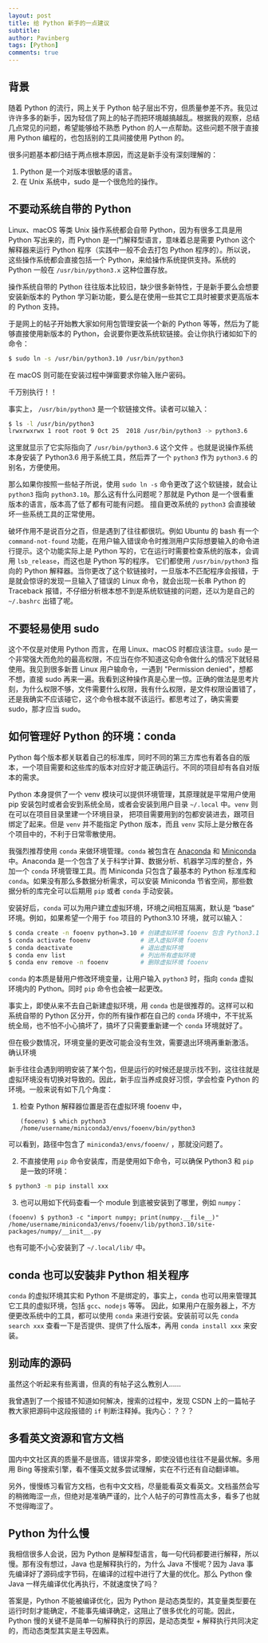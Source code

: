 ```yaml
---
layout: post
title: 给 Python 新手的一点建议
subtitle: 
author: Pavinberg
tags: [Python]
comments: true
---
```



## 背景

随着 Python 的流行，网上关于 Python 帖子层出不穷，但质量参差不齐。我见过许许多多的新手，因为轻信了网上的帖子而把环境越搞越乱。根据我的观察，总结几点常见的问题，希望能够给不熟悉 Python 的人一点帮助。这些问题不限于直接用 Python 编程的，也包括别的工具间接使用 Python 的。

很多问题基本都归结于两点根本原因，而这是新手没有深刻理解的：

1. Python 是一个对版本很敏感的语言。
2. 在 Unix 系统中，sudo 是一个很危险的操作。

## 不要动系统自带的 Python

Linux、macOS 等类 Unix 操作系统都会自带 Python，因为有很多工具是用 Python 写出来的，而 Python 是一门解释型语言，意味着总是需要 Python 这个解释器来运行 Python 程序（实践中一般不会去打包 Python 程序的）。所以说，这些操作系统都会直接包括一个 Python，来给操作系统提供支持。系统的 Python 一般在 `/usr/bin/python3.x` 这种位置存放。

操作系统自带的 Python 往往版本比较旧，缺少很多新特性，于是新手要么会想要安装新版本的 Python 学习新功能，要么是在使用一些其它工具时被要求更高版本的 Python 支持。

于是网上的帖子开始教大家如何用包管理安装一个新的 Python 等等，然后为了能够直接使用新版本的 Python，会说要你更改系统软链接。会让你执行诸如如下的命令：

```bash
$ sudo ln -s /usr/bin/python3.10 /usr/bin/python3
```

在 macOS 则可能在安装过程中弹窗要求你输入账户密码。

千万别执行！！

事实上， `/usr/bin/python3` 是一个软链接文件。读者可以输入：

```bash
$ ls -l /usr/bin/python3
lrwxrwxrwx 1 root root 9 Oct 25  2018 /usr/bin/python3 -> python3.6
```

这里就显示了它实际指向了 `/usr/bin/python3.6` 这个文件 。也就是说操作系统本身安装了 Python3.6 用于系统工具，然后弄了一个 `python3` 作为 `python3.6` 的别名，方便使用。

那么如果你按照一些帖子所说，使用 `sudo ln -s` 命令更改了这个软链接，就会让 `python3` 指向 `python3.10`。那么这有什么问题呢？那就是 Python 是一个很看重版本的语言，版本高了低了都有可能有问题。 擅自更改系统的 `python3` 会直接破坏一些系统工具的正常使用。

破坏作用不是说百分之百，但是遇到了往往都很坑。例如 Ubuntu 的 bash 有一个 `command-not-found` 功能，在用户输入错误命令时推测用户实际想要输入的命令进行提示。这个功能实际上是 Python 写的，它在运行时需要检查系统的版本，会调用 `lsb_release`，而这也是 Python 写的程序。 它们都使用 `/usr/bin/python3` 指向的 Python 解释器。当你更改了这个软链接时，一旦版本不匹配程序会报错，于是就会惊讶的发现一旦输入了错误的 Linux 命令，就会出现一长串 Python 的 Traceback 报错，不仔细分析根本想不到是系统软链接的问题，还以为是自己的 `~/.bashrc` 出错了呢。

## 不要轻易使用 sudo

这个不仅是对使用 Python 而言，在用 Linux、macOS 时都应该注意。`sudo` 是一个非常强大而危险的最高权限，不应当在你不知道这句命令做什么的情况下就轻易使用。我见到很多新晋 Linux 用户输命令，一遇到 "Permission denied"，想都不想，直接 sudo 再来一遍。我看到这种操作真是心里一惊。正确的做法是思考片刻，为什么权限不够，文件需要什么权限，我有什么权限，是文件权限设置错了，还是我确实不应该碰它，这个命令根本就不该运行。都思考过了，确实需要 sudo，那才应当 sudo。

## 如何管理好 Python 的环境：conda

Python 每个版本都关联着自己的标准库，同时不同的第三方库也有着各自的版本，一个项目需要和这些库的版本对应好才能正确运行。不同的项目却有各自对版本的需求。

Python 本身提供了一个 venv 模块可以提供环境管理，其原理就是平常用户使用 pip 安装包时或者会安到系统全局，或者会安装到用户目录 `~/.local` 中。`venv` 则在可以在项目目录里建一个环境目录， 把项目需要用到的包都安装进去，跟项目绑定了起来。但是 `venv` 并不能指定 Python 版本，而且 `venv` 实际上是分散在各个项目中的，不利于日常零散使用。

我强烈推荐使用 `conda` 来做环境管理。`conda` 被包含在 [Anaconda](https://www.anaconda.com/) 和 [Miniconda](https://docs.conda.io/en/latest/miniconda.html) 中。Anaconda 是一个包含了关于科学计算、数据分析、机器学习库的整合，外加一个 `conda` 环境管理工具。而 Miniconda 只包含了最基本的 Python 标准库和 `conda`。如果没有那么多数据分析需求，可以安装 Miniconda 节省空间，那些数据分析的库完全可以后期用 `pip` 或者 `conda` 手动安装。

安装好后，`conda` 可以为用户建立虚拟环境，环境之间相互隔离，默认是 “base“ 环境。例如，如果希望一个用于 `foo` 项目的 Python3.10 环境，就可以输入：

```bash
$ conda create -n fooenv python=3.10 # 创建虚拟环境 fooenv 包含 Python3.10
$ conda activate fooenv              # 进入虚拟环境 fooenv
$ conda deactivate                   # 退出虚拟环境
$ conda env list                     # 列出所有虚拟环境
$ conda env remove -n fooenv         # 删除虚拟环境 fooenv
```

`conda` 的本质是替用户修改环境变量，让用户输入 `python3` 时，指向 `conda` 虚拟环境内的 Python。同时 `pip` 命令也会被一起更改。

事实上，即使从来不去自己新建虚拟环境，用 `conda` 也是很推荐的。这样可以和系统自带的 Python 区分开，你的所有操作都在自己的 `conda` 环境中，不干扰系统全局，也不怕不小心搞坏了，搞坏了只需要重新建一个 `conda` 环境就好了。

但在极少数情况，环境变量的更改可能会没有生效，需要退出环境再重新激活。
确认环境

新手往往会遇到明明安装了某个包，但是运行的时候还是提示找不到，这往往就是虚拟环境没有切换对导致的。因此，新手应当养成良好习惯，学会检查 Python 的环境。一般来说有如下几个角度：

1. 检查 Python 解释器位置是否在虚拟环境 fooenv 中，
   ```shell
   (fooenv) $ which python3
   /home/username/miniconda3/envs/fooenv/bin/python3
   ```
  
可以看到，路径中包含了 `miniconda3/envs/fooenv/` ，那就没问题了。

2. 不直接使用 `pip` 命令安装库，而是使用如下命令，可以确保 Python3 和 `pip` 是一致的环境：

```bash
$ python3 -m pip install xxx
```

3. 也可以用如下代码查看一个 module 到底被安装到了哪里，例如 `numpy`：

```shell
(fooenv) $ python3 -c "import numpy; print(numpy.__file__)"
/home/username/miniconda3/envs/fooenv/lib/python3.10/site-packages/numpy/__init__.py
```

也有可能不小心安装到了 `~/.local/lib/` 中。

## conda 也可以安装非 Python 相关程序

`conda` 的虚拟环境其实和 Python 不是绑定的，事实上，`conda` 也可以用来管理其它工具的虚拟环境，包括 `gcc`、`nodejs` 等等。 因此，如果用户在服务器上，不方便更改系统中的工具，都可以使用 `conda` 来进行安装。安装前可以先 `conda search xxx` 查看一下是否提供、提供了什么版本，再用 `conda install xxx` 来安装。

## 别动库的源码

虽然这个听起来有些离谱，但真的有帖子这么教别人……

我曾遇到了一个报错不知道如何解决，搜索的过程中，发现 CSDN 上的一篇帖子教大家把源码中这段报错的 `if` 判断注释掉。我内心：？？？

## 多看英文资源和官方文档

国内中文社区真的质量不是很高，错误非常多，即使没错也往往不是最优解。多用用 Bing 等搜索引擎，看不懂英文就多尝试理解，实在不行还有自动翻译嘛。

另外，慢慢练习看官方文档，也有中文文档，尽量能看英文看英文。文档虽然会写的稍微晦涩一点，但绝对是准确严谨的，比个人帖子的可靠性高太多，看多了也就不觉得晦涩了。

## Python 为什么慢

我相信很多人会说，因为 Python 是解释型语言，每一句代码都要进行解释，所以慢。那有没有想过，Java 也是解释执行的，为什么 Java 不慢呢？因为 Java 事先编译好了源码成字节码，在编译的过程中进行了大量的优化。那么 Python 像 Java 一样先编译优化再执行，不就速度快了吗？

答案是，Python 不能被编译优化，因为 Python 是动态类型的，其变量类型要在运行时刻才能确定，不能事先编译确定，这阻止了很多优化的可能。因此，Python 慢的关键不是简单一句解释执行的原因，是动态类型 + 解释执行共同决定的，而动态类型其实是主导因素。
